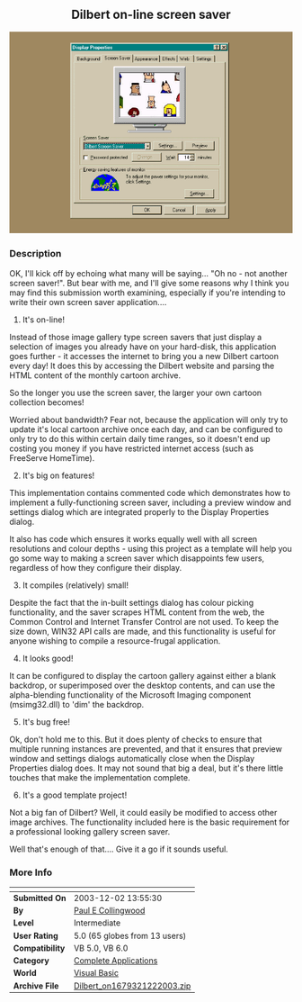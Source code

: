 ﻿<div align="center">

## Dilbert on\-line screen saver

<img src="PIC200312220333446.gif">
</div>

### Description

OK, I'll kick off by echoing what many will be saying... "Oh no - not another screen saver!". But bear with me, and I'll give some reasons why I think you may find this submission worth examining, especially if you're intending to write their own screen saver application....

1) It's on-line!

Instead of those image gallery type screen savers that just display a selection of images you already have on your hard-disk, this application goes further - it accesses the internet to bring you a new Dilbert cartoon every day! It does this by accessing the Dilbert website and parsing the HTML content of the monthly cartoon archive.

So the longer you use the screen saver, the larger your own cartoon collection becomes!

Worried about bandwidth? Fear not, because the application will only try to update it's local cartoon archive once each day, and can be configured to only try to do this within certain daily time ranges, so it doesn't end up costing you money if you have restricted internet access (such as FreeServe HomeTime).

2) It's big on features!

This implementation contains commented code which demonstrates how to implement a fully-functioning screen saver, including a preview window and settings dialog which are integrated properly to the Display Properties dialog.

It also has code which ensures it works equally well with all screen resolutions and colour depths - using this project as a template will help you go some way to making a screen saver which disappoints few users, regardless of how they configure their display.

3) It compiles (relatively) small!

Despite the fact that the in-built settings dialog has colour picking functionality, and the saver scrapes HTML content from the web, the Common Control and Internet Transfer Control are not used. To keep the size down, WIN32 API calls are made, and this functionality is useful for anyone wishing to compile a resource-frugal application.

4) It looks good!

It can be configured to display the cartoon gallery against either a blank backdrop, or superimposed over the desktop contents, and can use the alpha-blending functionality of the Microsoft Imaging component (msimg32.dll) to 'dim' the backdrop.

5) It's bug free!

Ok, don't hold me to this. But it does plenty of checks to ensure that multiple running instances are prevented, and that it ensures that preview window and settings dialogs automatically close when the Display Properties dialog does. It may not sound that big a deal, but it's there little touches that make the implementation complete.

6) It's a good template project!

Not a big fan of Dilbert? Well, it could easily be modified to access other image archives. The functionality included here is the basic requirement for a professional looking gallery screen saver.

Well that's enough of that.... Give it a go if it sounds useful.
 
### More Info
 


<span>             |<span>
---                |---
**Submitted On**   |2003-12-02 13:55:30
**By**             |[Paul E Collingwood](https://github.com/Planet-Source-Code/PSCIndex/blob/master/ByAuthor/paul-e-collingwood.md)
**Level**          |Intermediate
**User Rating**    |5.0 (65 globes from 13 users)
**Compatibility**  |VB 5\.0, VB 6\.0
**Category**       |[Complete Applications](https://github.com/Planet-Source-Code/PSCIndex/blob/master/ByCategory/complete-applications__1-27.md)
**World**          |[Visual Basic](https://github.com/Planet-Source-Code/PSCIndex/blob/master/ByWorld/visual-basic.md)
**Archive File**   |[Dilbert\_on1679321222003\.zip](https://github.com/Planet-Source-Code/paul-e-collingwood-dilbert-on-line-screen-saver__1-50271/archive/master.zip)








